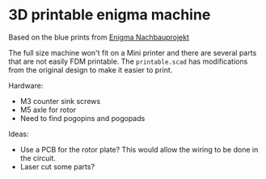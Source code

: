 # 3D printable enigma machine

Based on the blue prints from [Enigma Nachbauprojekt](http://www.enigma.hs-weingarten.de/drawings.php)

The full size machine won't fit on a Mini printer and there are several parts
that are not easily FDM printable.  The `printable.scad` has modifications from
the original design to make it easier to print.

Hardware:

* M3 counter sink screws
* M5 axle for rotor
* Need to find pogopins and pogopads

Ideas:

* Use a PCB for the rotor plate? This would allow the wiring to be done in the circuit.
* Laser cut some parts?

